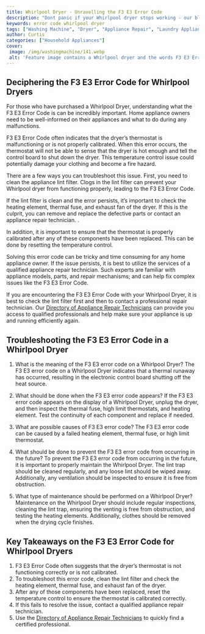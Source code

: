```yaml
---
title: Whirlpool Dryer - Unravelling the F3 E3 Error Code
description: "Dont panic if your Whirlpool dryer stops working - our blog post unravels the mysterious F3 E3 error code and offers tips to help you get it going again"
keywords: error code whirlpool dryer
tags: ["Washing Machine", "Dryer", "Appliance Repair", "Laundry Appliances", "Appliance Brand"]
author: Curtis
categories: ["Household Appliances"]
cover: 
 image: /img/washingmachine/141.webp
 alt: 'Feature image contains a Whirlpool dryer and the words F3 E3 Error Code written in a circle around it'
---
```

## Deciphering the F3 E3 Error Code for Whirlpool Dryers

For those who have purchased a Whirlpool Dryer, understanding what the F3 E3 Error Code is can be incredibly important. Home appliance owners need to be well-informed on their appliances and what to do during any malfunctions. 

F3 E3 Error Code often indicates that the dryer’s thermostat is malfunctioning or is not properly calibrated. When this error occurs, the thermostat will not be able to sense that the dryer is hot enough and tell the control board to shut down the dryer. This temperature control issue could potentially damage your clothing and become a fire hazard.

There are a few ways you can troubleshoot this issue. First, you need to clean the appliance lint filter. Clogs in the lint filter can prevent your Whirlpool dryer from functioning properly, leading to the F3 E3 Error Code. 

If the lint filter is clean and the error persists, it’s important to check the heating element, thermal fuse, and exhaust fan of the dryer. If this is the culprit, you can remove and replace the defective parts or contact an appliance repair technician. .

In addition, it is important to ensure that the thermostat is properly calibrated after any of these components have been replaced. This can be done by resetting the temperature control. 

Solving this error code can be tricky and time consuming for any home appliance owner. If the issue persists, it is best to utilize the services of a qualified appliance repair technician. Such experts are familiar with appliance models, parts, and repair mechanisms; and can help fix complex issues like the F3 E3 Error Code. 

If you are encountering the F3 E3 Error Code with your Whirlpool Dryer, it is best to check the lint filter first and then to contact a professional repair technician. Our [Directory of Appliance Repair Technicians](./pages/appliance-repair-technicians) can provide you access to qualified professionals and help make sure your appliance is up and running efficiently again.

## Troubleshooting the F3 E3 Error Code in a Whirlpool Dryer

1. What is the meaning of the F3 E3 error code on a Whirlpool Dryer? 
The F3 E3 error code on a Whirlpool Dryer indicates that a thermal runaway has occurred, resulting in the electronic control board shutting off the heat source.

2. What should be done when the F3 E3 error code appears? 
If the F3 E3 error code appears on the display of a Whirlpool Dryer, unplug the dryer, and then inspect the thermal fuse, high limit thermostats, and heating element. Test the continuity of each component and replace if needed.

3. What are possible causes of F3 E3 error code? 
The F3 E3 error code can be caused by a failed heating element, thermal fuse, or high limit thermostat. 

4. What should be done to prevent the F3 E3 error code from occurring in the future? 
To prevent the F3 E3 error code from occurring in the future, it is important to properly maintain the Whirlpool Dryer. The lint trap should be cleaned regularly, and any loose lint should be wiped away. Additionally, any ventilation should be inspected to ensure it is free from obstruction. 

5. What type of maintenance should be performed on a Whirlpool Dryer? 
Maintenance on the Whirlpool Dryer should include regular inspections, cleaning the lint trap, ensuring the venting is free from obstruction, and testing the heating elements. Additionally, clothes should be removed when the drying cycle finishes.

## Key Takeaways on the F3 E3 Error Code for Whirlpool Dryers
1. F3 E3 Error Code often suggests that the dryer’s thermostat is not functioning correctly or is not calibrated. 
2. To troubleshoot this error code, clean the lint filter and check the heating element, thermal fuse, and exhaust fan of the dryer. 
3. After any of those components have been replaced, reset the temperature control to ensure the thermostat is calibrated correctly. 
4. If this fails to resolve the issue, contact a qualified appliance repair technician. 
5. Use the [Directory of Appliance Repair Technicians](./pages/appliance-repair-technicians) to quickly find a certified professional.
